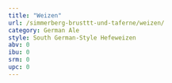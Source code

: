 ```yaml
---
title: "Weizen"
url: /simmerberg-brusttt-und-taferne/weizen/
category: German Ale
style: South German-Style Hefeweizen
abv: 0
ibu: 0
srm: 0
upc: 0
---
```


